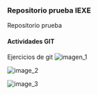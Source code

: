 ### Repositorio prueba IEXE 

Repositorio prueba 

#### Actividades GIT 

Ejercicios de git
![imagen_1](https://user-images.githubusercontent.com/98004867/150475482-ecf3a112-f742-43ce-872b-6a41ea2c01f8.png)

![image_2](https://user-images.githubusercontent.com/98004867/150475495-fa69f7cd-2331-4630-b633-fc75de6275a8.png)

![image_3](https://user-images.githubusercontent.com/98004867/150475511-5f204269-a310-481d-b31a-a60f6d7daa7c.png)


